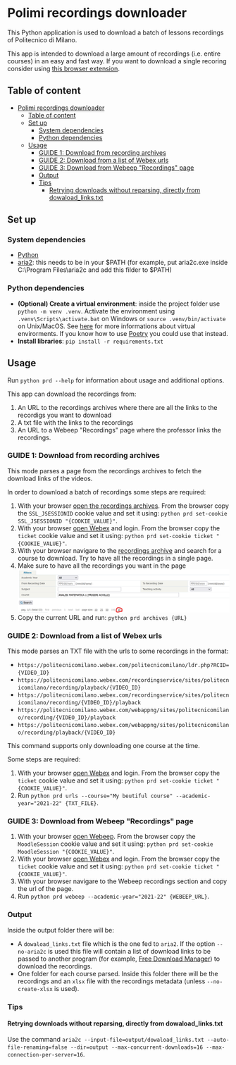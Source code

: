 # Polimi recordings downloader
This Python application is used to download a batch of lessons recordings of Politecnico di Milano.

This app is intended to download a large amount of recordings (i.e. entire courses) in an easy and fast way.
If you want to download a single recoring consider using [this browser extension](https://github.com/jacopo-j/WebXDownloader).

## Table of content
- [Polimi recordings downloader](#polimi-recordings-downloader)
  - [Table of content](#table-of-content)
  - [Set up](#set-up)
    - [System dependencies](#system-dependencies)
    - [Python dependencies](#python-dependencies)
  - [Usage](#usage)
    - [GUIDE 1: Download from recording archives](#guide-1-download-from-recording-archives)
    - [GUIDE 2: Download from a list of Webex urls](#guide-2-download-from-a-list-of-webex-urls)
    - [GUIDE 3: Download from Webeep "Recordings" page](#guide-3-download-from-webeep-recordings-page)
    - [Output](#output)
    - [Tips](#tips)
      - [Retrying downloads without reparsing, directly from dowaload_links.txt](#retrying-downloads-without-reparsing-directly-from-dowaload_linkstxt)

## Set up
### System dependencies
- [Python](https://www.python.org/downloads/)
- [aria2](https://github.com/aria2/aria2/releases/): this needs to be in your $PATH (for example, put aria2c.exe inside C:\Program Files\aria2c and add this filder to $PATH)

### Python dependencies
- **(Optional) Create a virtual environment**: inside the project folder use `python -m venv .venv`. Activate the environment using `.venv\Scripts\activate.bat` on Windows or `source .venv/bin/activate` on Unix/MacOS. See [here](https://docs.python.org/3/tutorial/venv.html) for more informations about virtual envirorments. If you know how to use [Poetry](https://python-poetry.org/) you could use that instead.
- **Install libraries**: `pip install -r requirements.txt`

## Usage
Run `python prd --help` for information about usage and additional options.

This app can download the recordings from:
1. An URL to the recordings archives where there are all the links to the recordigs you want to download
2. A txt file with the links to the recordings
3. An URL to a Webeep "Recordings" page where the professor links the recordings.

### GUIDE 1: Download from recording archives
This mode parses a page from the recordings archives to fetch the download links of the videos.

In order to download a batch of recordings some steps are required:
1. With your browser [open the recordings archives](https://servizionline.polimi.it/portaleservizi/portaleservizi/controller/preferiti/Preferiti.do?evn_srv=evento&idServizio=2314). From the browser copy the `SSL_JSESSIONID` cookie value and set it using: `python prd set-cookie SSL_JSESSIONID "{COOKIE_VALUE}"`.
2. With your browser [open Webex](https://politecnicomilano.webex.com/webappng/sites/politecnicomilano/dashboard?siteurl=politecnicomilano) and login. From the browser copy the `ticket` cookie value and set it using: `python prd set-cookie ticket "{COOKIE_VALUE}"`.
3. With your browser navigare to the [recordings archive](https://servizionline.polimi.it/portaleservizi/portaleservizi/controller/preferiti/Preferiti.do?evn_srv=evento&idServizio=2314) and search for a course to download. Try to have all the recordings in a single page.
4. Make sure to have all the recordings you want in the page
![Open "all" page size in new tab](assets/open-all-new-tab.png)
5. Copy the current URL and run: `python prd archives {URL}`

### GUIDE 2: Download from a list of Webex urls
This mode parses an TXT file with the urls to some recordings in the format:
- `https://politecnicomilano.webex.com/politecnicomilano/ldr.php?RCID={VIDEO_ID}`
- `https://politecnicomilano.webex.com/recordingservice/sites/politecnicomilano/recording/playback/{VIDEO_ID}`
- `https://politecnicomilano.webex.com/recordingservice/sites/politecnicomilano/recording/{VIDEO_ID}/playback`
- `https://politecnicomilano.webex.com/webappng/sites/politecnicomilano/recording/{VIDEO_ID}/playback`
- `https://politecnicomilano.webex.com/webappng/sites/politecnicomilano/recording/playback/{VIDEO_ID}`

This command supports only downloading one course at the time.

Some steps are required:
1. With your browser [open Webex](https://politecnicomilano.webex.com/webappng/sites/politecnicomilano/dashboard?siteurl=politecnicomilano) and login. From the browser copy the `ticket` cookie value and set it using: `python prd set-cookie ticket "{COOKIE_VALUE}"`.
2. Run `python prd urls --course="My beutiful course" --academic-year="2021-22" {TXT_FILE}`.

### GUIDE 3: Download from Webeep "Recordings" page
1. With your browser [open Webeep](https://webeep.polimi.it). From the browser copy the `MoodleSession` cookie value and set it using: `python prd set-cookie MoodleSession "{COOKIE_VALUE}"`.
2. With your browser [open Webex](https://politecnicomilano.webex.com/webappng/sites/politecnicomilano/dashboard?siteurl=politecnicomilano) and login. From the browser copy the `ticket` cookie value and set it using: `python prd set-cookie ticket "{COOKIE_VALUE}"`.
3. With your browser navigare to the Webeep recordings section and copy the url of the page.
4. Run `python prd webeep --academic-year="2021-22" {WEBEEP_URL}`.

### Output
Inside the output folder there will be:
- A `dowaload_links.txt` file which is the one fed to `aria2`. If the option `--no-aria2c` is used this file will contain a list of download links to be passed to another program (for example, [Free Download Manager](https://www.freedownloadmanager.org/)) to download the recordings.
- One folder for each course parsed. Inside this folder there will be the recordings and an `xlsx` file with the recordings metadata (unless `--no-create-xlsx` is used).

### Tips
#### Retrying downloads without reparsing, directly from dowaload_links.txt
Use the command `aria2c --input-file=output/dowaload_links.txt --auto-file-renaming=false --dir=output --max-concurrent-downloads=16 --max-connection-per-server=16`.
